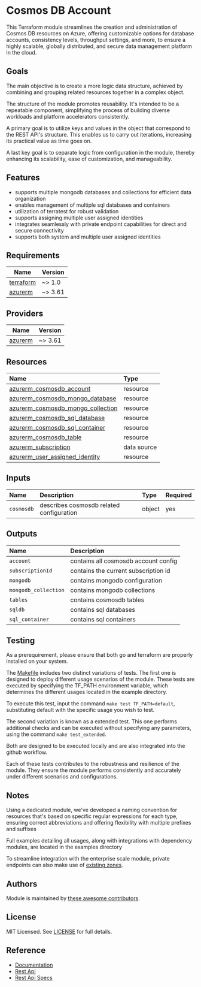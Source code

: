 # Cosmos DB Account

This Terraform module streamlines the creation and administration of Cosmos DB resources on Azure, offering customizable options for database accounts, consistency levels, throughput settings, and more, to ensure a highly scalable, globally distributed, and secure data management platform in the cloud.

## Goals

The main objective is to create a more logic data structure, achieved by combining and grouping related resources together in a complex object.

The structure of the module promotes reusability. It's intended to be a repeatable component, simplifying the process of building diverse workloads and platform accelerators consistently.

A primary goal is to utilize keys and values in the object that correspond to the REST API's structure. This enables us to carry out iterations, increasing its practical value as time goes on.

A last key goal is to separate logic from configuration in the module, thereby enhancing its scalability, ease of customization, and manageability.

## Features

- supports multiple mongodb databases and collections for efficient data organization
- enables management of multiple sql databases and containers
- utilization of terratest for robust validation
- supports assigning multiple user assigned identities
- integrates seamlessly with private endpoint capabilities for direct and secure connectivity
- supports both system and multiple user assigned identities

## Requirements

| Name | Version |
|------|---------|
| <a name="requirement_terraform"></a> [terraform](#requirement\_terraform) | ~> 1.0 |
| <a name="requirement_azurerm"></a> [azurerm](#requirement\_azurerm) | ~> 3.61 |

## Providers

| Name | Version |
|------|---------|
| <a name="provider_azurerm"></a> [azurerm](#provider\_azurerm) | ~> 3.61 |

## Resources

| Name | Type |
| :-- | :-- |
| [azurerm_cosmosdb_account](https://registry.terraform.io/providers/hashicorp/azurerm/latest/docs/resources/cosmosdb_account) | resource |
| [azurerm_cosmosdb_mongo_database](https://registry.terraform.io/providers/hashicorp/azurerm/latest/docs/resources/cosmosdb_mongo_database) | resource |
| [azurerm_cosmosdb_mongo_collection](https://registry.terraform.io/providers/hashicorp/azurerm/latest/docs/resources/cosmosdb_mongo_collection) | resource |
| [azurerm_cosmosdb_sql_database](https://registry.terraform.io/providers/hashicorp/azurerm/latest/docs/resources/cosmosdb_sql_database) | resource |
| [azurerm_cosmosdb_sql_container](https://registry.terraform.io/providers/hashicorp/azurerm/latest/docs/resources/cosmosdb_sql_container) | resource |
| [azurerm_cosmosdb_table](https://registry.terraform.io/providers/hashicorp/azurerm/latest/docs/resources/cosmosdb_table) | resource |
| [azurerm_subscription](https://registry.terraform.io/providers/hashicorp/azurerm/latest/docs/data-sources/subscription) | data source |
| [azurerm_user_assigned_identity](https://registry.terraform.io/providers/hashicorp/azurerm/latest/docs/resources/user_assigned_identity) | resource |

## Inputs

| Name | Description | Type | Required |
| :-- | :-- | :-- | :-- |
| `cosmosdb` | describes cosmosdb related configuration | object | yes |

## Outputs

| Name | Description |
| :-- | :-- |
| `account` | contains all cosmosdb account config |
| `subscriptionId` | contains the current subscription id |
| `mongodb` | contains mongodb configuration |
| `mongodb_collection` | contains mongodb collections |
| `tables` | contains cosmosdb tables |
| `sqldb` | contains sql databases |
| `sql_container` | contains sql containers |

## Testing

As a prerequirement, please ensure that both go and terraform are properly installed on your system.

The [Makefile](Makefile) includes two distinct variations of tests. The first one is designed to deploy different usage scenarios of the module. These tests are executed by specifying the TF_PATH environment variable, which determines the different usages located in the example directory.

To execute this test, input the command ```make test TF_PATH=default```, substituting default with the specific usage you wish to test.

The second variation is known as a extended test. This one performs additional checks and can be executed without specifying any parameters, using the command ```make test_extended```.

Both are designed to be executed locally and are also integrated into the github workflow.

Each of these tests contributes to the robustness and resilience of the module. They ensure the module performs consistently and accurately under different scenarios and configurations.

## Notes

Using a dedicated module, we've developed a naming convention for resources that's based on specific regular expressions for each type, ensuring correct abbreviations and offering flexibility with multiple prefixes and suffixes

Full examples detailing all usages, along with integrations with dependency modules, are located in the examples directory

To streamline integration with the enterprise scale module, private endpoints can also make use of [existing zones](https://github.com/CloudNationHQ/terraform-azure-pdns/tree/main/examples/existing-zone).

## Authors

Module is maintained by [these awesome contributors](https://github.com/cloudnationhq/terraform-azure-cosmosdb/graphs/contributors).

## License

MIT Licensed. See [LICENSE](https://github.com/cloudnationhq/terraform-azure-cosmosdb/blob/main/LICENSE) for full details.

## Reference

- [Documentation](https://learn.microsoft.com/en-us/azure/cosmos-db/)
- [Rest Api](https://learn.microsoft.com/en-us/rest/api/cosmos-db/)
- [Rest Api Specs](https://github.com/Azure/azure-rest-api-specs/tree/main/specification/cosmos-db)
